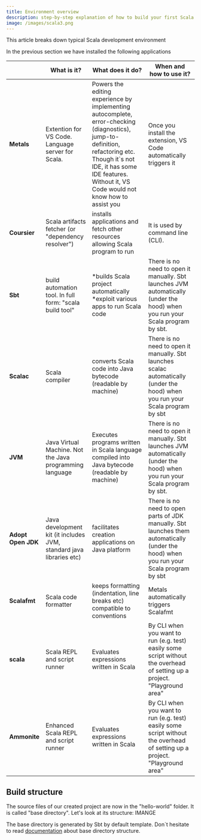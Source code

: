 ```yaml
---
title: Environment overview
description: step-by-step explanation of how to build your first Scala 3 application from scratch on macOS.
image: /images/scala3.png
---
```



This article breaks down typical Scala development environment 

In the previous section we have installed the following applications

||What is it?|What does it do?|When and how to use it?|
|------|-----------|-----------|-----------|
|**Metals**|	Extention for VS Code. Language server for Scala. |	Powers the editing experience by implementing autocomplete, error-checking (diagnostics), jump-to-definition, refactoring etc. Though it`s not IDE, it has some IDE features. Without it, VS Code would not know how to assist you	| Once you install the extension, VS Code automatically triggers it|
|**Coursier**|Scala artifacts fetcher (or "dependency resolver")|installs applications and fetch other resources allowing Scala program to run| It is used by command line (CLI).|
|**Sbt** |build automation tool. In full form: "scala build tool"|*builds Scala project automatically *exploit various apps to run Scala code|There is no need to open it manually. Sbt launches JVM automatically (under the hood) when you run your Scala program by sbt.|
|**Scalac**|Scala compiler|converts Scala code into Java bytecode (readable by machine)|There is no need to open it manually. Sbt launches scalac automatically (under the hood) when you run your Scala program by sbt|https://docs.scala-lang.org/overviews/compiler-options/index.html|
|**JVM** |Java Virtual Machine. Not the Java programming language|Executes programs written in Scala language compiled into Java bytecode (readable by machine)|There is no need to open it manually. Sbt launches JVM automatically (under the hood) when you run your Scala program by sbt.|
|**Adopt Open JDK**|Java development kit (it includes JVM, standard java libraries etc)|facilitates creation applications on Java platform|There is no need to open parts of JDK manually. Sbt launches them automatically (under the hood) when you run your Scala program by sbt|
|**Scalafmt**|Scala code formatter|keeps formatting (indentation, line breaks etc) compatible to conventions|Metals automatically triggers Scalafmt|
|**scala**| Scala REPL and script runner| Evaluates expressions written in Scala |	By CLI when you want to run (e.g. test) easily some script without the overhead of setting up a project. "Playground area"| 
|**Ammonite**|	Enhanced Scala REPL and script runner	| Evaluates expressions written in Scala |	By CLI when you want to run (e.g. test) easily some script without the overhead of setting up a project. "Playground area"	|

## Build structure
The source files of our created project are now in the "hello-world" folder. It is called "base directory". Let's look at its structure:
IMANGE

The base directory is generated by Sbt by default template. Don`t hesitate to read [documentation](https://www.scala-sbt.org/1.x/docs/Directories.html) about base directory structure.





















